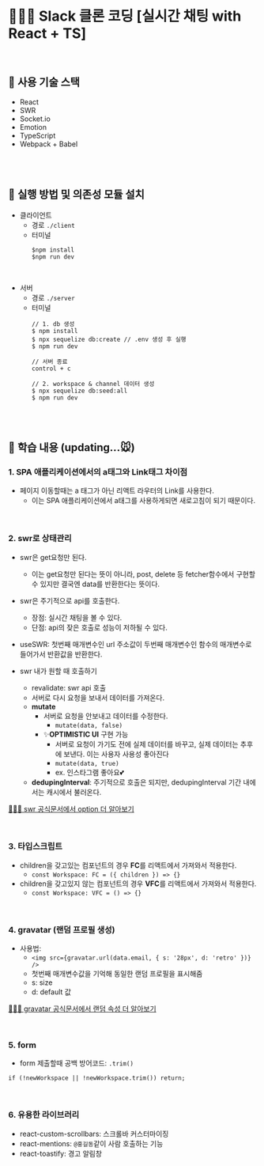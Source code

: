 # 👩🏻‍💻 Slack 클론 코딩 [실시간 채팅 with React + TS]
<br>

## 🧀 사용 기술 스택
- React
- SWR
- Socket.io
- Emotion
- TypeScript
- Webpack + Babel


<br>
<br>

## 🧀 실행 방법 및 의존성 모듈 설치
- 클라이언트
  - 경로 `./client`
  - 터미널
    ```
    $npm install
    $npm run dev
    ```
<br> 

- 서버
  - 경로 `./server`
  - 터미널
    ```
    // 1. db 생성
    $ npm install
    $ npx sequelize db:create // .env 생성 후 실행
    $ npm run dev

    // 서버 종료
    control + c 

    // 2. workspace & channel 데이터 생성
    $ npx sequelize db:seed:all
    $ npm run dev
    ```



<br>
<br>

## 🧀 학습 내용 (updating...🐭)
### 1. SPA 애플리케이션에서의 a태그와 Link태그 차이점
- 페이지 이동할때는 a 태그가 아닌 리액트 라우터의 Link를 사용한다.
  - 이는 SPA 애플리케이션에서 a태그를 사용하게되면 새로고침이 되기 때문이다.

<br>

### 2. swr로 상태관리
- swr은 get요청만 된다.
  - 이는 get요청만 된다는 뜻이 아니라, post, delete 등 fetcher함수에서 구현할 수 있지만 결국엔 data를 반환한다는 뜻이다.
- swr은 주기적으로 api를 호출한다.
  - 장점: 실시간 채팅을 볼 수 있다.
  - 단점: api의 잦은 호출로 성능이 저하될 수 있다.

- useSWR: 첫번째 매개변수인 url 주소값이 두번째 매개변수인 함수의 매개변수로 들어가서 반환값을 반환한다.

- swr 내가 원할 때 호출하기
	- revalidate: swr api 호출
    - 서버로 다시 요청을 보내서 데이터를 가져온다.
  - **mutate**
    - 서버로 요청을 안보내고 데이터를 수정한다.
      - `mutate(data, false)`
    - ✨**OPTIMISTIC UI** 구현 가능
      - 서버로 요청이 가기도 전에 실제 데이터를 바꾸고, 실제 데이터는 추후에 보낸다. 이는 사용자 사용성 좋아진다
      - `mutate(data, true)`
      - ex. 인스타그램 좋아요💕
  - **dedupingInterval**: 주기적으로 호출은 되지만, dedupingInterval 기간 내에서는 캐시에서 불러온다.

[💁🏻‍♀️ swr 공식문서에서 option 더 알아보기](https://swr.vercel.app/docs/options)

<br>

### 3. 타입스크립트
- children을 갖고있는 컴포넌트의 경우 **FC**를 리액트에서 가져와서 적용한다.
  - `const Workspace: FC = ({ children }) => {}`
- children을 갖고있지 않는 컴포넌트의 경우 **VFC**를 리액트에서 가져와서 적용한다.
  - `const Workspace: VFC = () => {}`

<br>

### 4. gravatar (랜덤 프로필 생성)
- 사용법: 
  - `<img src={gravatar.url(data.email, { s: '28px', d: 'retro' })} />`
  - 첫번째 매개변수값을 기억해 동일한 랜덤 프로필을 표시해줌
  - s: size
  - d: default 값

[💁🏻‍♀️ gravatar 공식문서에서 랜덤 속성 더 알아보기](https://ko.gravatar.com/site/implement/images/)

<br>

### 5. form
- form 제출할때 공백 방어코드: `.trim()`
```
if (!newWorkspace || !newWorkspace.trim()) return;
```

<br>

### 6. 유용한 라이브러리
- react-custom-scrollbars: 스크롤바 커스터마이징
- react-mentions: `@홍길동`같이 사람 호출하는 기능
- react-toastify: 경고 알림창